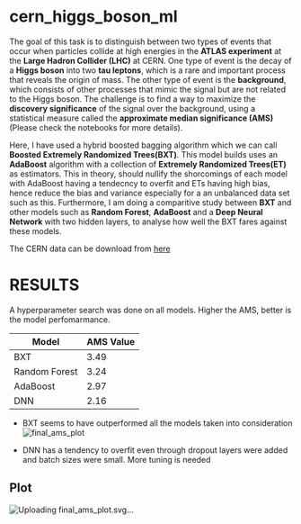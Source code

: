 # cern_higgs_boson_ml

The goal of this task is to distinguish between two types of events that occur when particles collide at high energies in the **ATLAS experiment** at the **Large Hadron Collider (LHC)** at CERN. One type of event is the decay of a **Higgs boson** into two **tau leptons**, which is a rare and important process that reveals the origin of mass.  The other type of event is the **background**, which consists of other processes that mimic the signal but are not related to the Higgs boson. The challenge is to find a way to maximize the **discovery significance** of the signal over the background, using a statistical measure called the **approximate median significance (AMS)**(Please check the notebooks for more details).

Here, I have used a hybrid boosted bagging algorithm which we can call **Boosted Extremely Randomized Trees(BXT)**. This model builds uses an **AdaBoost** algorithm with a collection of **Extremely Randomized Trees(ET)** as estimators. This in theory, should nullify the shorcomings of each model with AdaBoost having a tendecncy to overfit and ETs having high bias, hence reduce the bias and variance especially for a an unbalanced data set such as this. Furthermore, I am doing a comparitive study between **BXT** and other models such as **Random Forest**, **AdaBoost** and a **Deep Neural Network** with two hidden layers, to analyse how well the BXT fares against these models.

The CERN data can be download from [here](http://opendata.cern.ch/record/328)

# RESULTS

A hyperparameter search was done on all models. Higher the AMS, better is the model perfomarmance.

| Model       | AMS Value  |
| ----------- | ----------- |
| BXT         | 3.49        |
| Random Forest   | 3.24       |
| AdaBoost        | 2.97      |
| DNN             | 2.16      |

- BXT seems to have outperformed all the models taken into consideration![final_ams_plot](https://github.com/pmephin/cern_higgs_boson_ml/assets/134229875/2b5dc64e-1d91-4d88-bfd4-7ae9ef80fdcf)

- DNN has a tendency to overfit even through dropout layers were added and batch sizes were small. More tuning is needed
## Plot

![Uploading final_ams_plot.svg…]()
